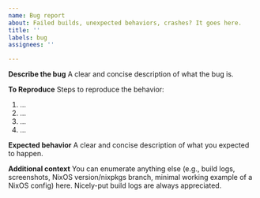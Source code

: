 ```yaml
---
name: Bug report
about: Failed builds, unexpected behaviors, crashes? It goes here.
title: ''
labels: bug
assignees: ''

---
```


<!-- Feel free to delete unnecessary sections for your report here for a cleaner formatting. -->

**Describe the bug**
A clear and concise description of what the bug is.

**To Reproduce**
Steps to reproduce the behavior:
1. ...
2. ...
3. ...
4. ...

**Expected behavior**
A clear and concise description of what you expected to happen.

**Additional context**
You can enumerate anything else (e.g., build logs, screenshots, NixOS version/nixpkgs branch, minimal working example of a NixOS config) here. Nicely-put build logs are always appreciated.
